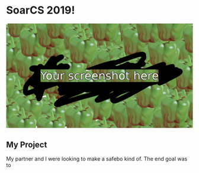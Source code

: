 # SoarCS 2019!

<!-- Note, the line below this one is what links to your screenshot, **DO NOT REMOVE** -->
![my_screenshot](./screenshot.jpg)

<!--
In this file, you should write a brief description of what your
project is, what you learned, and a simple screenshot of your work.

To add a screenshot, please replace `screenshot.png` with
your own screenshot.
-->

## My Project
My partner and I were looking to make a safebo kind of. The end goal was to 
